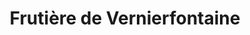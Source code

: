 ---
title: "Frutière de Vernierfontaine"
url: /vernierfontaine/frutiere-de-vernierfontaine/
shop: fromage
---